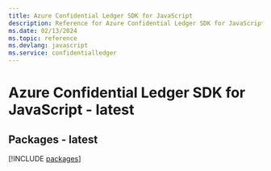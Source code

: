 ```yaml
---
title: Azure Confidential Ledger SDK for JavaScript
description: Reference for Azure Confidential Ledger SDK for JavaScript
ms.date: 02/13/2024
ms.topic: reference
ms.devlang: javascript
ms.service: confidentialledger
---
```

# Azure Confidential Ledger SDK for JavaScript - latest
## Packages - latest
[!INCLUDE [packages](confidential-ledger-index.md)]